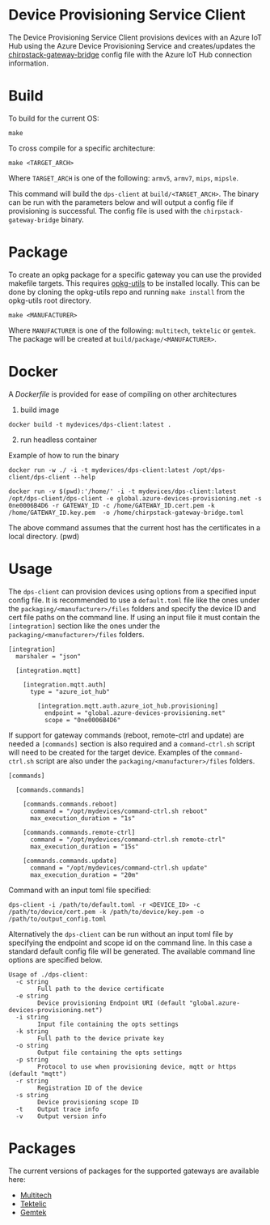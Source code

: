 # Device Provisioning Service Client

The Device Provisioning Service Client provisions devices with an Azure IoT Hub using the Azure Device Provisioning Service and creates/updates the [chirpstack-gateway-bridge](https://github.com/brocaar/chirpstack-gateway-bridge) config file with the Azure IoT Hub connection information.

# Build

To build for the current OS:

```
make
```

To cross compile for a specific architecture:

```
make <TARGET_ARCH>
```
Where `TARGET_ARCH` is one of the following: `armv5`, `armv7`, `mips`, `mipsle`.

This command will build the `dps-client` at `build/<TARGET_ARCH>`. The binary can be run with the parameters below and will output a config file if provisioning is successful. The config file is used with the `chirpstack-gateway-bridge` binary.

# Package

To create an opkg package for a specific gateway you can use the provided makefile targets. This requires [opkg-utils](https://git.yoctoproject.org/opkg-utils/) to be installed locally. This can be done by cloning the opkg-utils repo and running `make install` from the opkg-utils root directory.

```
make <MANUFACTURER>
```
Where `MANUFACTURER` is one of the following: `multitech`, `tektelic` or `gemtek`. The package will be created at `build/package/<MANUFACTURER>`.

# Docker
A *Dockerfile* is provided for ease of compiling on other architectures

1. build image

```shell
docker build -t mydevices/dps-client:latest .
```
2. run headless container

Example of how to run the binary
```shell
docker run -w ./ -i -t mydevices/dps-client:latest /opt/dps-client/dps-client --help 
```

```
docker run -v $(pwd):'/home/' -i -t mydevices/dps-client:latest /opt/dps-client/dps-client -e global.azure-devices-provisioning.net -s 0ne0006B4D6 -r GATEWAY_ID -c /home/GATEWAY_ID.cert.pem -k /home/GATEWAY_ID.key.pem  -o /home/chirpstack-gateway-bridge.toml
```
The above command assumes that the current host has the certificates in a local directory. (pwd) 



# Usage

The `dps-client` can provision devices using options from a specified input config file. It is recommended to use a `default.toml` file like the ones under the `packaging/<manufacturer>/files` folders and specify the device ID and cert file paths on the command line. If using an input file it must contain the `[integration]` section like the ones under the `packaging/<manufacturer>/files` folders.

```
[integration]
  marshaler = "json"

  [integration.mqtt]

    [integration.mqtt.auth]
      type = "azure_iot_hub"

        [integration.mqtt.auth.azure_iot_hub.provisioning]
          endpoint = "global.azure-devices-provisioning.net"
          scope = "0ne0006B4D6"
```

If support for gateway commands (reboot, remote-ctrl and update) are needed a `[commands]` section is also required and a `command-ctrl.sh` script will need to be created for the target device. Examples of the `command-ctrl.sh` script are also under the `packaging/<manufacturer>/files` folders.

```
[commands]

  [commands.commands]

    [commands.commands.reboot]
      command = "/opt/mydevices/command-ctrl.sh reboot"
      max_execution_duration = "1s"

    [commands.commands.remote-ctrl]
      command = "/opt/mydevices/command-ctrl.sh remote-ctrl"
      max_execution_duration = "15s"

    [commands.commands.update]
      command = "/opt/mydevices/command-ctrl.sh update"
      max_execution_duration = "20m"
```

Command with an input toml file specified: 

```
dps-client -i /path/to/default.toml -r <DEVICE_ID> -c /path/to/device/cert.pem -k /path/to/device/key.pem -o /path/to/output_config.toml
```

Alternatively the `dps-client` can be run without an input toml file by specifying the endpoint and scope id on the command line. In this case a standard default config file will be generated. The available command line options are specified below.

```
Usage of ./dps-client:
  -c string
        Full path to the device certificate
  -e string
        Device provisioning Endpoint URI (default "global.azure-devices-provisioning.net")
  -i string
        Input file containing the opts settings
  -k string
        Full path to the device private key
  -o string
        Output file containing the opts settings
  -p string
        Protocol to use when provisioning device, mqtt or https (default "mqtt")
  -r string
        Registration ID of the device
  -s string
        Device provisioning scope ID
  -t    Output trace info
  -v    Output version info
```

# Packages

The current versions of packages for the supported gateways are available here:

- [Multitech](https://hwdartifacts.blob.core.windows.net/hwdassets/dps-client_1.3.8-r0_arm926ejste.ipk)
- [Tektelic](https://hwdartifacts.blob.core.windows.net/hwdassets/dps-client_1.3.8-r0_kona.ipk)
- [Gemtek](https://hwdartifacts.blob.core.windows.net/hwdassets/gateway-bridge-dps_1.3.9-r0_ramips_24kec.ipk)

